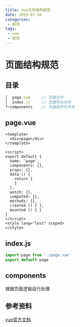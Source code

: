 ```yaml
---
title: vue文件结构规范
date: 2019-07-10
categories:
 - 规范
tags:
 - vue
 - 规范
---
```


# 页面结构规范

## 目录
```javascript
│  page.vue		// 页面文件
│  index.js		// 页面导出文件
└─components	// 页面组件文件夹

```

## page.vue

```vue
<template>
  <div>page</div>
</template>

<script>
export default {
  name: 'page',
  components: {},
  props: {},
  data () {
    return {
    }
  },
  watch: {},
  computed: {},
  methods: {},
  created () { },
  mounted () { }
}
</script>
<style lang="less" scoped>
</style>
```

## index.js
```javascript
import page from './page.vue'
export default page
```

## components
根据页面逻辑自行处理

## 参考资料

[vue官方文档](https://cn.vuejs.org/v2/guide/)